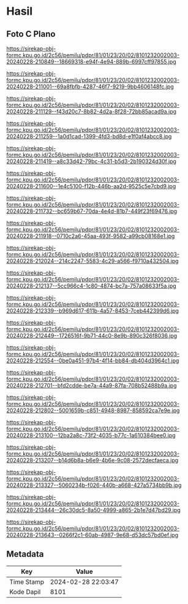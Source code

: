 # Hasil

## Foto C Plano

https://sirekap-obj-formc.kpu.go.id/2c56/pemilu/pdpr/81/01/23/20/02/8101232002003-20240228-210849--18669318-e94f-4e94-889b-6997cff97855.jpg

https://sirekap-obj-formc.kpu.go.id/2c56/pemilu/pdpr/81/01/23/20/02/8101232002003-20240228-211001--69a8fbfb-4287-46f7-9219-9bb4606148fc.jpg

https://sirekap-obj-formc.kpu.go.id/2c56/pemilu/pdpr/81/01/23/20/02/8101232002003-20240228-211129--f43d20c7-8b82-4d2a-8f28-72bb85acad9a.jpg

https://sirekap-obj-formc.kpu.go.id/2c56/pemilu/pdpr/81/01/23/20/02/8101232002003-20240228-211259--1a0d1cad-1399-4fd3-bd8d-e1f0af4abcc8.jpg

https://sirekap-obj-formc.kpu.go.id/2c56/pemilu/pdpr/81/01/23/20/02/8101232002003-20240228-211419--a8c33d42-79bc-4c31-b5d3-2b190324d30f.jpg

https://sirekap-obj-formc.kpu.go.id/2c56/pemilu/pdpr/81/01/23/20/02/8101232002003-20240228-211600--1e4c5100-f12b-446b-aa2d-9525c5e7cbd9.jpg

https://sirekap-obj-formc.kpu.go.id/2c56/pemilu/pdpr/81/01/23/20/02/8101232002003-20240228-211732--bc659b67-70da-4e4d-81b7-449f23f69476.jpg

https://sirekap-obj-formc.kpu.go.id/2c56/pemilu/pdpr/81/01/23/20/02/8101232002003-20240228-211918--0710c2a6-45aa-493f-9582-a99cb08168e1.jpg

https://sirekap-obj-formc.kpu.go.id/2c56/pemilu/pdpr/81/01/23/20/02/8101232002003-20240228-212024--214c2247-5583-4c29-a566-f9710a432504.jpg

https://sirekap-obj-formc.kpu.go.id/2c56/pemilu/pdpr/81/01/23/20/02/8101232002003-20240228-212137--5cc966c4-1c80-4874-bc7a-757a08633f5a.jpg

https://sirekap-obj-formc.kpu.go.id/2c56/pemilu/pdpr/81/01/23/20/02/8101232002003-20240228-212339--b969d617-611b-4a57-8453-7ceb442399d6.jpg

https://sirekap-obj-formc.kpu.go.id/2c56/pemilu/pdpr/81/01/23/20/02/8101232002003-20240228-212449--1726516f-9b71-44c0-8e9b-890c326f8036.jpg

https://sirekap-obj-formc.kpu.go.id/2c56/pemilu/pdpr/81/01/23/20/02/8101232002003-20240228-212554--0be0a451-97b4-4f14-bb84-db404d3964c1.jpg

https://sirekap-obj-formc.kpu.go.id/2c56/pemilu/pdpr/81/01/23/20/02/8101232002003-20240228-212701--bfd2cdde-be7a-44a9-87fa-708b52488b9a.jpg

https://sirekap-obj-formc.kpu.go.id/2c56/pemilu/pdpr/81/01/23/20/02/8101232002003-20240228-212802--5001659b-c851-4948-8987-858592ca7e9e.jpg

https://sirekap-obj-formc.kpu.go.id/2c56/pemilu/pdpr/81/01/23/20/02/8101232002003-20240228-213100--12ba2a8c-73f2-4035-b77c-1a610384bee0.jpg

https://sirekap-obj-formc.kpu.go.id/2c56/pemilu/pdpr/81/01/23/20/02/8101232002003-20240228-213207--b14d6b8a-b6e9-4b6e-9c08-2572decfaeca.jpg

https://sirekap-obj-formc.kpu.go.id/2c56/pemilu/pdpr/81/01/23/20/02/8101232002003-20240228-213327--5060234b-f026-440b-a668-427a5734bb9b.jpg

https://sirekap-obj-formc.kpu.go.id/2c56/pemilu/pdpr/81/01/23/20/02/8101232002003-20240228-213444--26c30dc5-8a50-4999-a865-2b1e7d47bd29.jpg

https://sirekap-obj-formc.kpu.go.id/2c56/pemilu/pdpr/81/01/23/20/02/8101232002003-20240228-213643--0266f2c1-60ab-4987-9e68-d53dc57bd0ef.jpg


## Metadata

| Key        | Value               |
| ---------- | ------------------- |
| Time Stamp | 2024-02-28 22:03:47 |
| Kode Dapil | 8101                |



